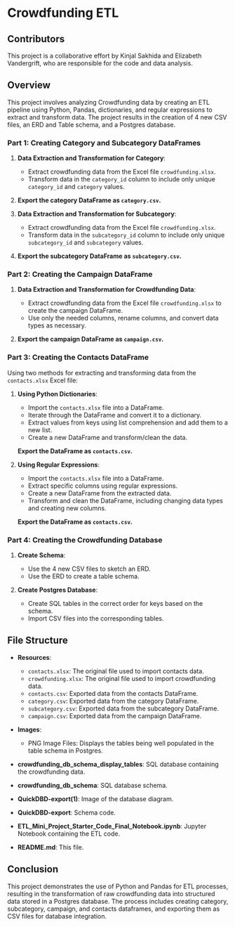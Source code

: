 # Crowdfunding ETL

## Contributors
This project is a collaborative effort by Kinjal Sakhida and Elizabeth Vandergrift, who are responsible for the code and data analysis.

## Overview

This project involves analyzing Crowdfunding data by creating an ETL pipeline using Python, Pandas, dictionaries, and regular expressions to extract and transform data. The project results in the creation of 4 new CSV files, an ERD and Table schema, and a Postgres database.

### Part 1: Creating Category and Subcategory DataFrames

1. **Data Extraction and Transformation for Category**:
    - Extract crowdfunding data from the Excel file `crowdfunding.xlsx`.
    - Transform data in the `category_id` column to include only unique `category_id` and `category` values.

2. **Export the category DataFrame as `category.csv`.**

3. **Data Extraction and Transformation for Subcategory**:
    - Extract crowdfunding data from the Excel file `crowdfunding.xlsx`.
    - Transform data in the `subcategory_id` column to include only unique `subcategory_id` and `subcategory` values.

4. **Export the subcategory DataFrame as `subcategory.csv`.**

### Part 2: Creating the Campaign DataFrame

1. **Data Extraction and Transformation for Crowdfunding Data**:
    - Extract crowdfunding data from the Excel file `crowdfunding.xlsx` to create the campaign DataFrame.
    - Use only the needed columns, rename columns, and convert data types as necessary.

2. **Export the campaign DataFrame as `campaign.csv`.**

### Part 3: Creating the Contacts DataFrame

Using two methods for extracting and transforming data from the `contacts.xlsx` Excel file:

1. **Using Python Dictionaries**:
    - Import the `contacts.xlsx` file into a DataFrame.
    - Iterate through the DataFrame and convert it to a dictionary.
    - Extract values from keys using list comprehension and add them to a new list.
    - Create a new DataFrame and transform/clean the data.

    **Export the DataFrame as `contacts.csv`.**

2. **Using Regular Expressions**:
    - Import the `contacts.xlsx` file into a DataFrame.
    - Extract specific columns using regular expressions.
    - Create a new DataFrame from the extracted data.
    - Transform and clean the DataFrame, including changing data types and creating new columns.

    **Export the DataFrame as `contacts.csv`.**

### Part 4: Creating the Crowdfunding Database

1. **Create Schema**:
    - Use the 4 new CSV files to sketch an ERD.
    - Use the ERD to create a table schema.

2. **Create Postgres Database**:
    - Create SQL tables in the correct order for keys based on the schema.
    - Import CSV files into the corresponding tables.

## File Structure

- **Resources**:
    - `contacts.xlsx`: The original file used to import contacts data.
    - `crowdfunding.xlsx`: The original file used to import crowdfunding data.
    - `contacts.csv`: Exported data from the contacts DataFrame.
    - `category.csv`: Exported data from the category DataFrame.
    - `subcategory.csv`: Exported data from the subcategory DataFrame.
    - `campaign.csv`: Exported data from the campaign DataFrame.
      
- **Images**:
    - PNG Image Files: Displays the tables being well populated in the table schema in Postgres.
      
- **crowdfunding_db_schema_display_tables**: SQL database containing the crowdfunding data.
  
- **crowdfunding_db_schema**: SQL database schema.
  
- **QuickDBD-export(1)**: Image of the database diagram.
  
- **QuickDBD-export**: Schema code.
  
- **ETL_Mini_Project_Starter_Code_Final_Notebook.ipynb**: Jupyter Notebook containing the ETL code.
  
- **README.md**: This file.

## Conclusion

This project demonstrates the use of Python and Pandas for ETL processes, resulting in the transformation of raw crowdfunding data into structured data stored in a Postgres database. The process includes creating category, subcategory, campaign, and contacts dataframes, and exporting them as CSV files for database integration.

